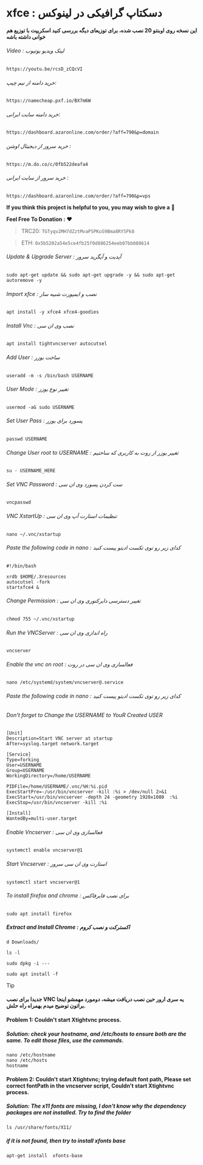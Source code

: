 # xfce : دسکتاپ گرافیکی در لینوکس
#### این نسخه روی اوبنتو 20 نصب شده، برای توزیعای دیگه بررسی کنید اسکریپت با توزیع هم خوانی داشته باشه

###### Video : لینک ویدیو یوتیوب
```
https://youtu.be/rcsD_zCQcVI
```

###### خرید دامنه از نیم چیپ: 
```
https://namecheap.pxf.io/BX7m6W
```
###### خرید دامنه سایت ایرانی: 
```
https://dashboard.azaronline.com/order/?aff=790&p=domain
```
###### خرید سرور از دیجیتال اوشن : 
```
https://m.do.co/c/0fb522deafa4
```
###### خرید سرور از سایت ایرانی : 
```
https://dashboard.azaronline.com/order/?aff=790&p=vps
```

**If you think this project is helpful to you, you may wish to give a** 🌟

**Feel Free To Donation :** ❤️

>TRC20: ```TGTyqv2MH7dZztMvaP5PKuS9Bma8RY5Pk8```

>ETH: ```0x5b5202a54e5ce4fb25f0d886254eeb07bb088614```

###### Update & Upgrade Server : آپدیت و آپگرید سرور

```
sudo apt-get update && sudo apt-get upgrade -y && sudo apt-get autoremove -y 
``` 

###### Import xfce : نصب و ایمپورت شبیه ساز

```
apt install -y xfce4 xfce4-goodies
```
###### Install Vnc : نصب وی ان سی

```
apt install tightvncserver autocutsel
```
###### Add User : ساخت یوزر

```
useradd -m -s /bin/bash USERNAME

```
###### User Mode : تغییر نوع یوزر

```
usermod -aG sudo USERNAME
```
###### Set User Pass : پسورد برای یوزر
```
passwd USERNAME
```
###### Change User root to USERNAME : تغییر یوزر از روت به کاربری که ساختیم
```
su - USERNAME_HERE
```
###### Set VNC Password : ست کردن پسورد وی ان سی
```
vncpasswd
```
###### VNC XstartUp : تنظیمات استارت آپ وی ان سی
```
nano ~/.vnc/xstartup
```
###### Paste the following code in nano :  کدای زیر رو توی تکست ادیتو پیست کنید
```
#!/bin/bash

xrdb $HOME/.Xresources
autocutsel -fork
startxfce4 &
```
###### Change Permission : تغییر دسترسی دایرکتوری وی ان سی
```
chmod 755 ~/.vnc/xstartup
```
###### Run the VNCServer : راه اندازی وی ان سی
```
vncserver
```
###### Enable the vnc on root : فعالسازی وی ان سی در روت
```
nano /etc/systemd/system/vncserver@.service
```
###### Paste the following code in nano :  کدای زیر رو توی تکست ادیتو پیست کنید
###### Don't forget to Change the USERNAME to YouR Created USER
```
[Unit]
Description=Start VNC server at startup
After=syslog.target network.target

[Service]
Type=forking
User=USERNAME
Group=USERNAME
WorkingDirectory=/home/USERNAME

PIDFile=/home/USERNAME/.vnc/%H:%i.pid
ExecStartPre=-/usr/bin/vncserver -kill :%i > /dev/null 2>&1
ExecStart=/usr/bin/vncserver -depth 24 -geometry 1920x1080  :%i
ExecStop=/usr/bin/vncserver -kill :%i

[Install]
WantedBy=multi-user.target
```
###### Enable Vncserver : فعالسازی وی ان سی
```
systemctl enable vncserver@1
```
###### Start Vncserver : استارت وی ان سی سرور
```
systemctl start vncserver@1
```

###### To install firefox and chrome : برای نصب فایرفاکس
```
sudo apt install firefox
```
##### Extract and Install Chrome : اکسترکت و نصب کروم
```
d Downloads/

ls -l

sudo dpkg -i ---

sudo apt install -f
```
>[!TIP]
>#### جدیدا برای نصب VNC یه سری ارور حین نصب دریافت میشه، دومورد مهمشو اینجا براتون توضیح میدم بهمراه راه حلش.

#### Problem 1: Couldn't start Xtightvnc process.
##### Solution: check your hostname, and /etc/hosts to ensure both are the same. To edit those files, use the commands.
```
nano /etc/hostname
nano /etc/hosts
hostname
```

#### Problem 2: Couldn't start Xtightvnc; trying default font path, Please set correct fontPath in the vncserver script, Couldn't start Xtightvnc process.
##### Solution: The x11 fonts are missing, I don't know why the dependency packages are not installed. Try to find the folder
```
ls /usr/share/fonts/X11/
```

##### if it is not found, then try to install xfonts base
```
apt-get install  xfonts-base
```





